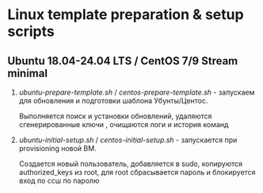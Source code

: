 # Linux template preparation & setup scripts

## Ubuntu 18.04-24.04 LTS / CentOS 7/9 Stream minimal
1. _ubuntu-prepare-template.sh_ / _centos-prepare-template.sh_ - запускаем для обновления и подготовки шаблона Убунты/Центос.
   
   Выполняется поиск и установки обновлений, удаляются сгенерированные ключи , очищаются логи и история команд
   
2. _ubuntu-initial-setup.sh_ / _centos-initial-setup.sh_    - запускается при provisioning новой ВМ.
   
   Создается новый пользователь, добавляется в sudo, копируются authorized_keys из root, для root сбрасывается пароль и блокируется вход по ссш по паролю
